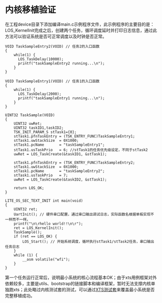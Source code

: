 # 内核移植验证


在工程device目录下添加编译main.c示例程序文件，此示例程序的主要目的是：LOS_KernelInit完成之后，创建两个任务，循环调度延时并打印日志信息，通过此方法可以验证系统是否可正常调度以及时钟是否正常。

```
VOID TaskSampleEntry2(VOID) // 任务2的入口函数
{
    while(1) {
      LOS_TaskDelay(10000);
      printf("taskSampleEntry2 running...\n");
    }
}

VOID TaskSampleEntry1(VOID) // 任务1的入口函数
{
    while(1) {
      LOS_TaskDelay(2000);
      printf("taskSampleEntry1 running...\n");
    }
}

UINT32 TaskSample(VOID)
{
    UINT32 uwRet;
    UINT32 taskID1,taskID2;
    TSK_INIT_PARAM_S stTask1={0};
    stTask1.pfnTaskEntry = (TSK_ENTRY_FUNC)TaskSampleEntry1;
    stTask1.uwStackSize  = 0X1000;
    stTask1.pcName       = "taskSampleEntry1";
    stTask1.usTaskPrio   = 6; //stTask1的任务优先级设定，不同于stTask2
    uwRet = LOS_TaskCreate(&taskID1, &stTask1);

    stTask1.pfnTaskEntry = (TSK_ENTRY_FUNC)TaskSampleEntry2;
    stTask1.uwStackSize  = 0X1000;
    stTask1.pcName       = "taskSampleEntry2";
    stTask1.usTaskPrio   = 7;
    uwRet = LOS_TaskCreate(&taskID2, &stTask1);

    return LOS_OK;
}

LITE_OS_SEC_TEXT_INIT int main(void)
{
    UINT32 ret;
    UartInit(); // 硬件串口配置，通过串口输出调试日志，实际函数名根据单板实现不一样而不一样。
    printf("\n\rhello world!!\n\r");
    ret = LOS_KernelInit(); 
    TaskSample();
    if (ret == LOS_OK) {
        LOS_Start(); // 开始系统调度，循环执行stTask1/stTask2任务，串口输出任务日志
    }
    while (1) {
        __asm volatile("wfi");
    }
}
```


第一个任务运行正常后，说明最小系统的核心流程基本OK；由于xts用例框架对外依赖较多，主要是utils、bootstrap的链接脚本和编译框架，暂时无法支撑内核单独跑xts；此处略过内核测试套的测试，可以通过[XTS测试套](../porting/porting-chip-board-xts.md)来覆盖最小系统是否完整移植成功。
